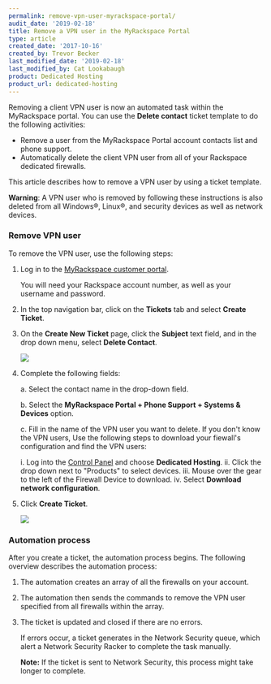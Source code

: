 ```yaml
---
permalink: remove-vpn-user-myrackspace-portal/
audit_date: '2019-02-18'
title: Remove a VPN user in the MyRackspace Portal
type: article
created_date: '2017-10-16'
created_by: Trevor Becker
last_modified_date: '2019-02-18'
last_modified_by: Cat Lookabaugh
product: Dedicated Hosting
product_url: dedicated-hosting
---
```


Removing a client VPN user is now an automated task within the MyRackspace portal. You can use the **Delete contact** ticket template to do the following activities:

- Remove a user from the MyRackspace Portal account contacts list and phone support.
- Automatically delete the client VPN user from all of your Rackspace dedicated firewalls.

This article describes how to remove a VPN user by using a ticket template.

**Warning**: A VPN user who is removed by following these instructions is also deleted from all Windows&reg;, Linux&reg;, and security devices as well as network devices.

### Remove VPN user

To remove the VPN user, use the following steps:

1. Log in to the [MyRackspace customer portal](https://my.rackspace.com/portal/auth/login).

   You will need your Rackspace account number, as well as your username and password.

2. In the top navigation bar, click on the **Tickets** tab and select **Create Ticket**.

3. On the **Create New Ticket** page, click the **Subject** text field, and in the drop down menu, select **Delete Contact**.

   <img src="{% asset_path dedicated-hosting/remove-vpn-user-myrackspace-portal/delete-contact.png %}" />

4. Complete the following fields:

    a. Select the contact name in the drop-down field.

    b. Select the **MyRackspace Portal + Phone Support + Systems & Devices** option.

    c. Fill in the name of the VPN user you want to delete.  If you don't know the VPN users,
    Use the following steps to download your fiewall's configuration and find the VPN users:
    
      i. Log into the [Control Panel](https://login.rackspace.com) and choose **Dedicated Hosting**.
      ii. Click the drop down next to "Products" to select devices.
      iii. Mouse over the gear to the left of the Firewall Device to download.
      iv. Select **Download network configuration**. 

5. Click **Create Ticket**.

   <img src="{% asset_path dedicated-hosting/remove-vpn-user-myrackspace-portal/ticket-details.png %}" />

### Automation process

After you create a ticket, the automation process begins. The following overview describes
the automation process:

1. The automation creates an array of all the firewalls on your account.

2. The automation then sends the commands to remove the VPN user specified from
   all firewalls within the array.

3. The ticket is updated and closed if there are no errors.

   If errors occur, a ticket generates in the Network Security queue, which alert a Network
   Security Racker to complete the task manually.

   **Note:** If the ticket is sent to Network Security, this process might take longer to complete.
